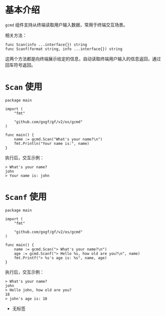 # 基本介绍

`gcmd` 组件支持从终端读取用户输入数据，常用于终端交互场景。

相关方法：

```
func Scan(info ...interface{}) string
func Scanf(format string, info ...interface{}) string
```

这两个方法都是向终端展示给定的信息，自动读取终端用户输入的信息返回，通过回车符号返回。

# `Scan` 使用

```
package main

import (
	"fmt"

	"github.com/gogf/gf/v2/os/gcmd"
)

func main() {
	name := gcmd.Scan("What's your name?\n")
	fmt.Println("Your name is:", name)
}
```

执行后，交互示例：

```
> What's your name?
john
> Your name is: john
```

# `Scanf` 使用

```
package main

import (
	"fmt"

	"github.com/gogf/gf/v2/os/gcmd"
)

func main() {
	name := gcmd.Scan("> What's your name?\n")
	age := gcmd.Scanf("> Hello %s, how old are you?\n", name)
	fmt.Printf("> %s's age is: %s", name, age)
}
```

执行后，交互示例：

```
> What's your name?
john
> Hello john, how old are you?
18
> john's age is: 18
```

- 无标签